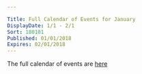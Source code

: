 ```yaml
---

Title: Full Calendar of Events for January
DisplayDate: 1/1 - 2/1
Sort: 180101
Published: 01/01/2018
Expires: 02/01/2018
---
```

The full calendar of events are <a href="assets/pdf/January 2018 Calendar.pdf" target="blank">here</a>
	

